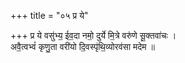 +++
title = "०५ प्र ये"

+++
प्र ये वसु॑भ्य॒ ईव॒दा नमो॒ दुर्ये मि॒त्रे वरु॑णे सू॒क्तवा॑चः ।  
अवै॒त्वभ्वं॑ कृणु॒ता वरी॑यो दि॒वस्पृ॑थि॒व्योरव॑सा मदेम ॥